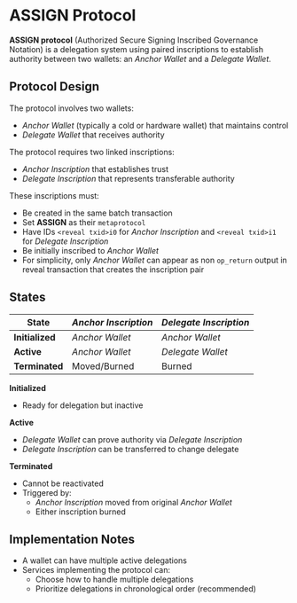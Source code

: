 # ASSIGN Protocol

**ASSIGN protocol** (Authorized Secure Signing Inscribed Governance Notation) is a delegation system using paired inscriptions to establish authority between two wallets: an *Anchor Wallet* and a *Delegate Wallet*.

## Protocol Design
The protocol involves two wallets:
- *Anchor Wallet* (typically a cold or hardware wallet) that maintains control
- *Delegate Wallet* that receives authority

The protocol requires two linked inscriptions:
- *Anchor Inscription* that establishes trust
- *Delegate Inscription* that represents transferable authority

These inscriptions must:
- Be created in the same batch transaction
- Set **ASSIGN** as their `metaprotocol`
- Have IDs `<reveal txid>i0` for *Anchor Inscription* and `<reveal txid>i1` for *Delegate Inscription*
- Be initially inscribed to *Anchor Wallet*
- For simplicity, only *Anchor Wallet* can appear as non `op_return` output in reveal transaction that creates the inscription pair

## States

| State          | *Anchor Inscription*  | *Delegate Inscription* |
|----------------|----------------------|----------------------|
| **Initialized**| *Anchor Wallet*      | *Anchor Wallet*      |
| **Active**     | *Anchor Wallet*      | *Delegate Wallet*    |
| **Terminated** | Moved/Burned         |     Burned           |

**Initialized**
- Ready for delegation but inactive

**Active**
- *Delegate Wallet* can prove authority via *Delegate Inscription*
- *Delegate Inscription* can be transferred to change delegate

**Terminated**
- Cannot be reactivated
- Triggered by:
  - *Anchor Inscription* moved from original *Anchor Wallet*
  - Either inscription burned

## Implementation Notes
- A wallet can have multiple active delegations
- Services implementing the protocol can:
  - Choose how to handle multiple delegations
  - Prioritize delegations in chronological order (recommended)
